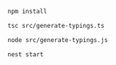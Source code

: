 ```bash
npm install
```

```bash
tsc src/generate-typings.ts

node src/generate-typings.js
```


```bash
nest start
```

